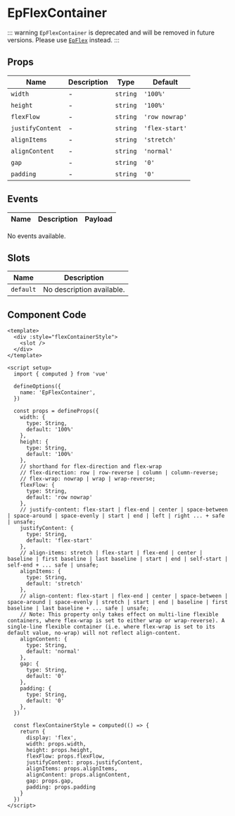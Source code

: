 # EpFlexContainer



::: warning
`EpFlexContainer` is deprecated and will be removed in future versions. Please use [`EpFlex`](./EpFlex.html) instead.
:::
    

## Props
| Name | Description | Type | Default |
|------|-------------|------|---------|
| `width` | - | `string` | `'100%'` |
| `height` | - | `string` | `'100%'` |
| `flexFlow` | - | `string` | `'row nowrap'` |
| `justifyContent` | - | `string` | `'flex-start'` |
| `alignItems` | - | `string` | `'stretch'` |
| `alignContent` | - | `string` | `'normal'` |
| `gap` | - | `string` | `'0'` |
| `padding` | - | `string` | `'0'` |

## Events
| Name    | Description                 | Payload    |
|---------|-----------------------------|------------|
No events available.

## Slots
| Name | Description |
|------|-------------|
| `default` | No description available. |

## Component Code

```vue
<template>
  <div :style="flexContainerStyle">
    <slot />
  </div>
</template>

<script setup>
  import { computed } from 'vue'

  defineOptions({
    name: 'EpFlexContainer',
  })

  const props = defineProps({
    width: {
      type: String,
      default: '100%'
    },
    height: {
      type: String,
      default: '100%'
    },
    // shorthand for flex-direction and flex-wrap
    // flex-direction: row | row-reverse | column | column-reverse;
    // flex-wrap: nowrap | wrap | wrap-reverse;
    flexFlow: {
      type: String,
      default: 'row nowrap'
    },
    // justify-content: flex-start | flex-end | center | space-between | space-around | space-evenly | start | end | left | right ... + safe | unsafe;
    justifyContent: {
      type: String,
      default: 'flex-start'
    },
    // align-items: stretch | flex-start | flex-end | center | baseline | first baseline | last baseline | start | end | self-start | self-end + ... safe | unsafe;
    alignItems: {
      type: String,
      default: 'stretch'
    },
    // align-content: flex-start | flex-end | center | space-between | space-around | space-evenly | stretch | start | end | baseline | first baseline | last baseline + ... safe | unsafe;
    // Note: This property only takes effect on multi-line flexible containers, where flex-wrap is set to either wrap or wrap-reverse). A single-line flexible container (i.e. where flex-wrap is set to its default value, no-wrap) will not reflect align-content.
    alignContent: {
      type: String,
      default: 'normal'
    },
    gap: {
      type: String,
      default: '0'
    },
    padding: {
      type: String,
      default: '0'
    },
  })

  const flexContainerStyle = computed(() => {
    return {
      display: 'flex',
      width: props.width,
      height: props.height,
      flexFlow: props.flexFlow,
      justifyContent: props.justifyContent,
      alignItems: props.alignItems,
      alignContent: props.alignContent,
      gap: props.gap,
      padding: props.padding
    }
  })
</script>
```